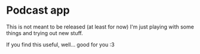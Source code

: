 # Podcast app

This is not meant to be released (at least for now)
I'm just playing with some things and trying out new stuff.

If you find this useful, well... good for you :3

